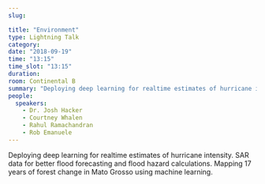 ```yaml
---
slug:

title: "Environment"
type: Lightning Talk
category:
date: "2018-09-19"
time: "13:15"
time_slot: "13:15"
duration:
room: Continental B
summary: "Deploying deep learning for realtime estimates of hurricane intensity. SAR data for better flood forecasting and flood hazard calculations. Mapping 17 years of forest change in Mato Grosso using machine learning."
people:
  speakers:
    - Dr. Josh Hacker
    - Courtney Whalen
    - Rahul Ramachandran
    - Rob Emanuele
---
```

Deploying deep learning for realtime estimates of hurricane intensity. SAR data for better flood forecasting and flood hazard calculations. Mapping 17 years of forest change in Mato Grosso using machine learning.
